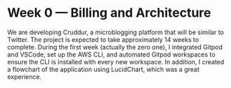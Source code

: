 # Week 0 — Billing and Architecture


We are developing Cruddur, a microblogging platform that will be similar to Twitter. 
The project is expected to take approximately 14 weeks to complete. 
During the first week (actually the zero one), I integrated Gitpod and VSCode, set up the AWS CLI, and automated Gitpod workspaces to ensure the CLI is installed with every new workspace. 
In addition, I created a flowchart of the application using LucidChart, which was a great experience.
